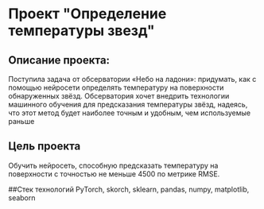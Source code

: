 # Проект "Определение температуры звезд"

## Описание проекта: 
Поступила задача от обсерватории «Небо на ладони»: придумать, как с помощью нейросети определять температуру на поверхности обнаруженных звёзд. Обсерватория хочет внедрить технологии машинного обучения для предсказания температуры звёзд, надеясь, что этот метод будет наиболее точным и удобным, чем используемые раньше

## Цель проекта
Обучить нейросеть, способную предсказать температуру на поверхности с точностью не меньше 4500 по метрике RMSE.

##Стек технологий
PyTorch, skorch, sklearn, pandas, numpy, matplotlib, seaborn